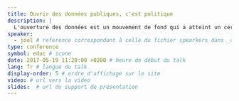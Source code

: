 ```yaml
---
title: Ouvrir des données publiques, c'est politique
description: |
  L'ouverture des données est un mouvement de fond qui a atteint un certain degré de maturité, et va toucher des secteurs de plus en plus étendus. Quel impact cela pourra-t-il avoir pour les professionnels du web&nbsp;? Quel rôle peuvent-ils jouer&nbsp;? Quelle articulation avec le web des données&nbsp;?
speaker:
  - joel # reference correspondant à celle du fichier spearkers dans _data
type: conference
symbol: educ # icone
date: 2017-05-19 11:20:00 +0200 # heure de début du talk
lang: fr # langue du talk
display-order: 5 # ordre d'affichage sur le site
video: # url vers la video
slides:  # url du support de présentation
---
```

